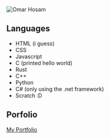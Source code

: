 ![Omar Hosam](https://github-readme-stats.vercel.app/api?username=OmarHosam&theme=radical&show_icons=true)

## Languages
- HTML (i guess)
- CSS
- Javascript
- C (printed hello world)
- Rust
- C++
- Python
- C# (only using the .net framework)
- Scratch :D

## Porfolio
[My Portfolio](https://omarhosam.github.io/portfolio)
